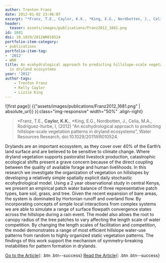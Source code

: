```yaml
---
author: Trenton Franz
date: 2012-01-02 23:46:07
excerpt: "*Franz, T.E., Caylor, K.K., *King, E.G., Nordbotten, J., Celia, M.A., Rodriguez-Iturbe, I, (2012) \u201CAn ecohydrological approach to predicting hillslope-scale vegetation patterns in dryland ecosystems\u201D, Water Resources Research, doi:10.1029/ 2011WR010524."
header:
  teaser: assets/images/publications/Franz2012_1681.png
id: 1681
doi: 10.1029/2011WR010524
portfolio-item-category:
- publications
portfolio-item-tag:
- '2012'
- WRR
title: An ecohydrological approach to predicting hillslope-scale vegetation patterns
  in dryland ecosystems
year: '2012'
author-tags:
    - Trenton Franz
    - Kelly Caylor
    - Lizzie King
---
```


![first page]( {{"assets/images/publications/Franz2012_1681.png" | absolute_url}} ){:class="img-responsive" width="50%" .align-right}

> *Franz, T.E., **Caylor, K.K.**, *King, E.G., Nordbotten, J., Celia, M.A., Rodriguez-Iturbe, I, (2012) “An ecohydrological approach to predicting hillslope-scale vegetation patterns in dryland ecosystems”, Water Resources Research, doi:10.1029/2011WR010524.


Drylands are an important ecosystem, as they cover over 40% of the Earth’s land surface and are believed to be sensitive to climate change. Where dryland vegetation supports pastoralist livestock production, catastrophic ecological shifts present a grave concern because of the direct coupling between the quality of available forage and human livelihoods. In this research we investigate the organization of vegetation on hillslopes by developing a relatively simple spatially explicit daily stochastic ecohydrological model. Using a 2 year observational study in central Kenya, we present an empirical patch water balance of three representative patch types, bare soil, grass, and tree. Given the recent expansion of bare areas, the system is dominated by Hortonian runoff and overland flow. By incorporating concepts of simple local interactions from complex systems we are able to simulate a range of surface flowpath convergence states across the hillslope during a rain event. The model also allows the root to canopy radius of the tree patches to vary affecting the length scale of water competition. By changing the length scales of facilitation and competition, the model demonstrates a range of most efficient hillslope water-use patterns from random to highly organized static vegetation patterns. The findings of this work support the mechanism of symmetry-breaking instabilities for pattern formation in drylands.


[Go to the Article](http://dx.doi.org/10.1029/2011WR010524){: .btn .btn--success} [Read the Article](https://www.dropbox.com/s/nxr66c3l2yi15pa/Water%20Resour%20Res%202012%20Franz.pdf){: .btn .btn--success}